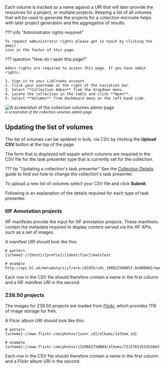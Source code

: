 Each volume is tracked as a name against a URI that will later provide the
resources for a project, or multiple projects. Keeping a list of all volumes
that will be used to generate the projects for a collection microsite helps
with later project generation and the aggregation of results.

??? info "Administrator rights required"

    To request administrator rights please get in touch by clicking the email
    icon in the footer of this page.

??? question "How do I open this page?"

    Admin rights are required to access this page. If you have admin rights:

    1. Sign in to your LibCrowds account.
    2. Click your username at the right of the naviation bar.
    3. Select **Collection Admin** from the dropdown menu.
    4. Locate the collection in the table and click **Open**.
    5. Select **Volumes** from dashboard menu on the left-hand side.

![A screenshot of the collection volumes admin page](/assets/img/admin-collection-volumes.png?raw=true)
<br><small>*A screenshot of the collection volumes admin page*</small>

## Updating the list of volumes

The list of volumes can be updated in bulk, via CSV by clicking the
**Upload CSV** button at the top of the page.

The form that is displayed will expain which columns are required in the
CSV file for the task presenter type that is currently set for the collection.

??? tip "Updating a collection's task presenter"
    See the [Collection Details](/collection/details.md) guide to find out
    how to change the collection's task presenter.

To upload a new list of volumes select your CSV file and click **Submit**.

Following is an explanation of the details required for each type of task
presenter.

### IIIF Annotation projects

IIIF manifests provide the input for IIIF annotation projects. These manifests
contain the metadata required to display content served via the IIIF APIs,
such as a set of images.

A manifest URI should look like this:

```
# pattern
{scheme}://{host}/{prefix}/{identifier}/manifest

# example
http://api.bl.uk/metadata/iiif/ark:/81055/vdc_100022588857.0x000002/manifest.json
```

Each row in the CSV file should therefore contain a name in the first column
and a IIIF manifest URI in the second.

### Z39.50 projects

The images for Z39.50 projects are loaded from
[Flickr](https://www.flickr.com), which provides 1TB of image storage for free.

A Flickr album URI should look like this:

```
# pattern
{scheme}://www.flickr.com/photos/{user_id}/albums/{album_id}

# example
{scheme}://www.flickr.com/photos/132066275@N04/albums/72157653533516031
```

Each row in the CSV file should therefore contain a name in the first column
and a Flickr album URI in the second.
